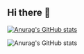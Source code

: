 ## Hi there 👋


 [![Anurag's GitHub stats](https://github-readme-stats.vercel.app/api?username=LucassolHenrique )](https://github.com/anuraghazra/github-readme-stats)

![Anurag's GitHub stats](https://github-readme-stats.vercel.app/api?username=anuraghazra&show_icons=true&themeLucassolHenrique=radical)
